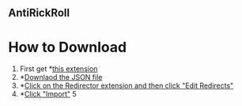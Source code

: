 ## AntiRickRoll

# How to Download
1. First get *[this extension](https://chrome.google.com/webstore/detail/redirector/ocgpenflpmgnfapjedencafcfakcekcd/related?hl=en)
2. *[Downlaod the JSON file](https://github.com/GamerBoi153/AntiRickRoll/releases/latest)
3. *[Click on the Redirector extension and then click "Edit Redirects"](https://github.com/GamerBoi153/AntiRickRoll/blob/main/7ea8df89683e16eff55486fa1fe37cec.png?raw=true)
4. *[Click "Import"](https://github.com/GamerBoi153/AntiRickRoll/blob/main/76219b24a59111e833fbce3b55026f6a.png?raw=true)
5
